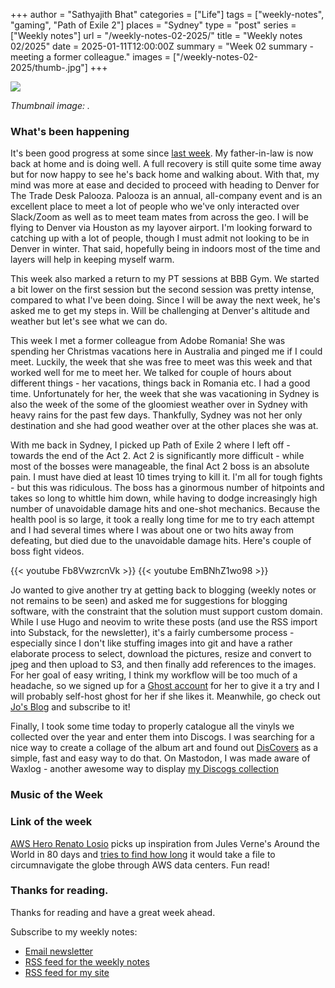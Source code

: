 +++
author = "Sathyajith Bhat"
categories = ["Life"]
tags = ["weekly-notes", "gaming", "Path of Exile 2"]
places = "Sydney"
type = "post"
series = ["Weekly notes"]
url = "/weekly-notes-02-2025/"
title = "Weekly notes 02/2025"
date = 2025-01-11T12:00:00Z
summary = "Week 02 summary - meeting a former colleague."
images = ["/weekly-notes-02-2025/thumb-.jpg"]
+++

![](thumb-.jpg)

_Thumbnail image: ._

### What's been happening

It's been good progress at some since [last week](/weekly-notes-01-2025/). My father-in-law is now back at home and is doing well. A full recovery is still quite some time away but for now happy to see he's back home and walking about. With that, my mind was more at ease and decided to proceed with heading to Denver for The Trade Desk Palooza. Palooza is an annual, all-company event and is an excellent place to meet a lot of people who we've only interacted over Slack/Zoom as well as to meet team mates from across the geo. I will be flying to Denver via Houston as my layover airport. I'm looking forward to catching up with a lot of people, though I must admit not looking to be in Denver in winter. That said, hopefully being in indoors most of the time and layers will help in keeping myself warm.

This week also marked a return to my PT sessions at BBB Gym. We started a bit lower on the first session but the second session was pretty intense, compared to what I've been doing. Since I will be away the next week, he's asked me to get my steps in. Will be challenging at Denver's altitude and weather but let's see what we can do.

This week I met a former colleague from Adobe Romania! She was spending her Christmas vacations here in Australia and pinged me if I could meet. Luckily, the week that she was free to meet was this week and that worked well for me to meet her. We talked for couple of hours about different things - her vacations, things back in Romania etc. I had a good time. Unfortunately for her, the week that she was vacationing in Sydney is also the week of the some of the gloomiest weather over in Sydney with heavy rains for the past few days. Thankfully, Sydney was not her only destination and she had good weather over at the other places she was at.

With me back in Sydney, I picked up Path of Exile 2 where I left off - towards the end of the Act 2. Act 2 is significantly more difficult - while most of the bosses were manageable, the final Act 2 boss is an absolute pain. I must have died at least 10 times trying to kill it. I'm all for tough fights - but this was ridiculous. The boss has a ginormous number of hitpoints and takes so long to whittle him down, while having to dodge increasingly high number of unavoidable damage hits and one-shot mechanics. Because the health pool is so large, it took a really long time for me to try each attempt and I had several times where I was about one or two hits away from defeating, but died due to the unavoidable damage hits. Here's couple of boss fight videos.

  {{< youtube Fb8VwzrcnVk >}}
  {{< youtube EmBNhZ1wo98 >}}

Jo wanted to give another try at getting back to blogging (weekly notes or not remains to be seen) and asked me for suggestions for blogging software, with the constraint that the solution must support custom domain. While I use Hugo and neovim to write these posts (and use the RSS import into Substack, for the newsletter), it's a fairly cumbersome process - especially since I don't like stuffing images into git and have a rather elaborate process to select, download the pictures, resize and convert to jpeg and then upload to S3, and then finally add references to the images. For her goal of easy writing, I think my workflow will be too much of a headache, so we signed up for a [Ghost account](https://ghost.org/) for her to give it a try and I will probably self-host ghost for her if she likes it. Meanwhile, go check out [Jo's Blog](https://blog.joshenoy.me/) and subscribe to it!

Finally, I took some time today to properly catalogue all the vinyls we collected over the year and enter them into Discogs. I was searching for a nice way to create a collage of the album art and found out [DisCovers](https://discovers.antisound.net/) as a simple, fast and easy way to do that. On Mastodon, I was made aware of Waxlog - another awesome way to display [my Discogs collection](https://www.waxlog.com/collection/josathya)

### Music of the Week

### Link of the week

[AWS Hero Renato Losio](https://aws.amazon.com/developer/community/heroes/renato-losio/) picks up inspiration from Jules Verne's Around the World in 80 days and [tries to find how long](https://cloudiamo.com/2024/12/15/around-the-world-in-15-buckets/) it would take a file to circumnavigate the globe through AWS data centers. Fun read!

### Thanks for reading.

Thanks for reading and have a great week ahead.

Subscribe to my weekly notes:

- [Email newsletter](https://sathyabhat.substack.com/)
- [RSS feed for the weekly notes](https://sathyabh.at/series/weekly-notes/index.xml)
- [RSS feed for my site](https://sathyabh.at/index.xml)

